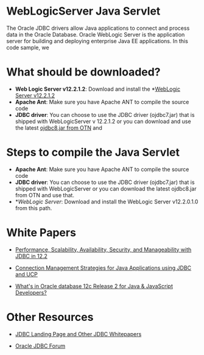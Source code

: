 # WebLogicServer Java Servlet   
The Oracle JDBC drivers allow Java applications to connect and process data in the Oracle Database. Oracle WebLogic Server is the application server for building and deploying enterprise Java EE applications.  In this code sample, we  

# What should be downloaded? 

* **Web Logic Server v12.2.1.2**: Download and install the *[WebLogic Server v12.2.1.2](http://www.oracle.com/technetwork/middleware/weblogic/downloads/index.html)
* **Apache Ant**: Make sure you have Apache ANT to compile the source code 
* **JDBC driver**: You can choose to use the JDBC driver (ojdbc7.jar) that is shipped with WebLogicServer v 12.2.1.2 or you can download and use the latest [ojdbc8.jar from OTN](http://www.oracle.com/technetwork/database/features/jdbc/jdbc-ucp-122-3110062.html) and 



# Steps to compile the Java Servlet 

* **Apache Ant**: Make sure you have Apache ANT to compile the source code 
* **JDBC driver**: You can choose to use the JDBC driver (ojdbc7.jar) that is shipped with WebLogicServer or you can download the latest 
ojdbc8.jar from OTN and use that. 
* **WebLogic Server*: Download and install the WebLogic Server v12.2.0.1.0 from this path. 


# White Papers 

* [Performance, Scalability, Availability, Security, and Manageability with JDBC in 12.2](http://www.oracle.com/technetwork/database/application-development/jdbc/jdbcanducp122-3628966.pdf)

* [Connection Management Strategies for Java Applications using JDBC and UCP](http://www.oracle.com/technetwork/database/application-development/jdbc-ucp-conn-mgmt-strategies-3045654.pdf)

* [What's in Oracle database 12c Release 2 for Java & JavaScript Developers?](http://bit.ly/2orH5jf)

# Other Resources 

* [JDBC Landing Page and Other JDBC Whitepapers](http://www.oracle.com/technetwork/database/application-development/jdbc/overview/index.html)

* [Oracle JDBC Forum](https://community.oracle.com/community/java/database_connectivity/java_database_connectivity/)







